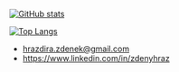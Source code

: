 [![GitHub stats](https://github-readme-stats.vercel.app/api?username=zdenyhraz&hide=contribs,prs&count_private=true&show_icons=true&include_all_commits=true&bg_color=30,e96443,904e95&title_color=fff&text_color=fff)](https://github.com/anuraghazra/github-readme-stats)

[![Top Langs](https://github-readme-stats.vercel.app/api/top-langs/?username=zdenyhraz&layout=compact)](https://github.com/anuraghazra/github-readme-stats)



- hrazdira.zdenek@gmail.com
- https://www.linkedin.com/in/zdenyhraz


